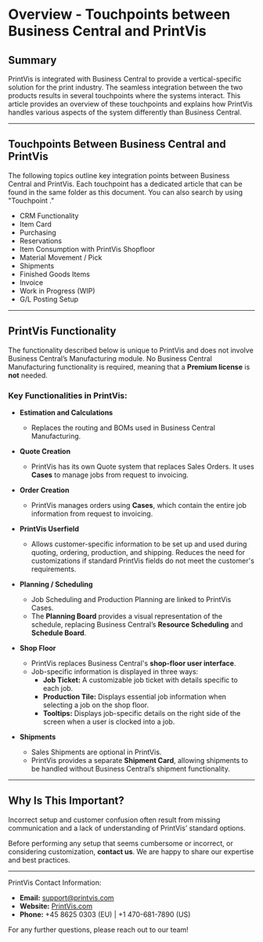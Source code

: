 ﻿# Overview - Touchpoints between Business Central and PrintVis

## Summary
PrintVis is integrated with Business Central to provide a vertical-specific solution for the print industry. The seamless integration between the two products results in several touchpoints where the systems interact. This article provides an overview of these touchpoints and explains how PrintVis handles various aspects of the system differently than Business Central.

---

## Touchpoints Between Business Central and PrintVis
The following topics outline key integration points between Business Central and PrintVis. Each touchpoint has a dedicated article that can be found in the same folder as this document. You can also search by using "Touchpoint <topic>."

- CRM Functionality
- Item Card
- Purchasing
- Reservations
- Item Consumption with PrintVis Shopfloor
- Material Movement / Pick
- Shipments
- Finished Goods Items
- Invoice
- Work in Progress (WIP)
- G/L Posting Setup

---

## PrintVis Functionality
The functionality described below is unique to PrintVis and does not involve Business Central’s Manufacturing module. No Business Central Manufacturing functionality is required, meaning that a **Premium license** is **not** needed.

### Key Functionalities in PrintVis:

- **Estimation and Calculations**
  - Replaces the routing and BOMs used in Business Central Manufacturing.

- **Quote Creation**
  - PrintVis has its own Quote system that replaces Sales Orders. It uses **Cases** to manage jobs from request to invoicing.

- **Order Creation**
  - PrintVis manages orders using **Cases**, which contain the entire job information from request to invoicing.

- **PrintVis Userfield**
  - Allows customer-specific information to be set up and used during quoting, ordering, production, and shipping. Reduces the need for customizations if standard PrintVis fields do not meet the customer's requirements.

- **Planning / Scheduling**
  - Job Scheduling and Production Planning are linked to PrintVis Cases.
  - The **Planning Board** provides a visual representation of the schedule, replacing Business Central’s **Resource Scheduling** and **Schedule Board**.

- **Shop Floor**
  - PrintVis replaces Business Central's **shop-floor user interface**.
  - Job-specific information is displayed in three ways:
    - **Job Ticket:** A customizable job ticket with details specific to each job.
    - **Production Tile:** Displays essential job information when selecting a job on the shop floor.
    - **Tooltips:** Displays job-specific details on the right side of the screen when a user is clocked into a job.

- **Shipments**
  - Sales Shipments are optional in PrintVis.
  - PrintVis provides a separate **Shipment Card**, allowing shipments to be handled without Business Central’s shipment functionality.

---

## Why Is This Important?
Incorrect setup and customer confusion often result from missing communication and a lack of understanding of PrintVis’ standard options.

Before performing any setup that seems cumbersome or incorrect, or considering customization, **contact us**. We are happy to share our expertise and best practices.

---

   PrintVis Contact Information:
- **Email:** support@printvis.com  
- **Website:** [PrintVis.com](https://printvis.com/)  
- **Phone:** +45 8625 0303 (EU) | +1 470-681-7890 (US)  

For any further questions, please reach out to our team!




